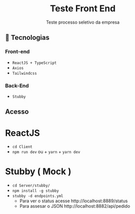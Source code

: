 <h1 align="center"> Teste Front End </h1>

<p align="center">
Teste processo seletivo da empresa<br/>
</p>

## 🧭 Tecnologias

### Front-end
+ `ReactJS + TypeScript`
+ `Axios`
+ `Tailwindcss`

### Back-End
+ `Stubby`

## Acesso


# ReactJS
+ ```cd Client```
+ ```npm run dev``` 
            ou 
        + ```yarn```
        + ```yarn dev```


# Stubby ( Mock )
 
+ ```cd Server/stubby/```
+ ```npm install -g stubby```
+ ```stubby -d endpoints.yml```
    + Para ver o status acesse  http://localhost:8889/status
    + Para assesar o JSON  http://localhost:8882/api/pedido